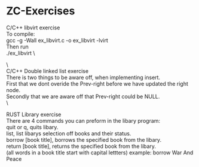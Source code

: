 # ZC-Exercises

C/C++ libvirt exercise\
To compile:\
  gcc -g -Wall ex_libvirt.c -o ex_libvirt -lvirt\
Then run\
  ./ex_libvirt \
    

\ 
\
C/C++ Double linked list exercise\
There is two things to be aware off, when implementing insert.\
  First that we dont overide the Prev-right before we have updated the right node.\
  Secondly that we are aware off that Prev-right could be NULL.\
\

RUST Library exercise\
There are 4 commands you can preform in the libary program:\
  quit or q, quits libary.\
  list, list libarys selection off books and their status.\
  borrow [book title], borrows the specified book from the libary.\
  return [book title], returns the specified book from the libary.\
  (all words in a book title start with capital lettters)
  example:  borrow War And Peace
